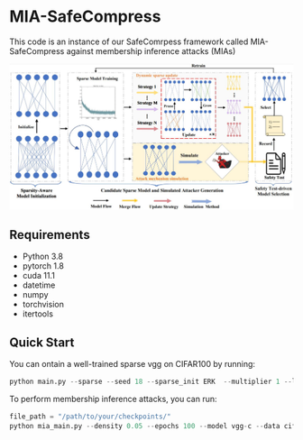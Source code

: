 # MIA-SafeCompress
This code is an instance of our SafeComrpess framework called MIA-SafeCompress against membership inference attacks (MIAs)

![数据格式](https://github.com/JiePKU/MIA-SafeCompress/blob/master/img/SafeCompress.JPG "数据格式")

## Requirements
* Python 3.8
* pytorch 1.8
* cuda 11.1
* datetime
* numpy
* torchvision
* itertools

## Quick Start

You can ontain a well-trained sparse vgg on CIFAR100 by running:
```python
python main.py --sparse --seed 18 --sparse_init ERK  --multiplier 1 --lr 0.1 --density 0.05 --update_frequency 4000 --epochs 300 --model vgg-c --data cifar100 --decay_frequency 30000 --batch-size 128 --n_class 100
```

To perform membership inference attacks, you can run:
```python
file_path = "/path/to/your/checkpoints/"
python mia_main.py --density 0.05 --epochs 100 --model vgg-c --data cifar100 --batch-size 128 --n_class 100
```




